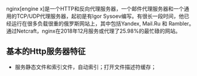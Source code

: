 nginx\[engine x\]是一个HTTP和反向代理服务器，一个邮件代理服务器和一个通用的TCP/UDP代理服务器，起初是有lgor Sysoev编写。有很长一段时间，他已经运行在很多负载很重的俄罗斯网站上，其中包括Yandex, Mail.Ru 和 Rambler。通过Netcraft，nginx在2018年12月服务或代理了25.98%的最忙碌的网站。

## 基本的Http服务器特征

 - 服务静态文件和索引文件，自动索引；打开文件描述符缓存；





